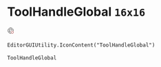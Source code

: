 # ToolHandleGlobal `16x16`
<img src="/img/ToolHandleGlobal.png" width=16 height=16>

``` CSharp
EditorGUIUtility.IconContent("ToolHandleGlobal")
```
```
ToolHandleGlobal
```
